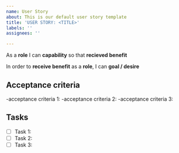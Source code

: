 ```yaml
---
name: User Story
about: This is our default user story template
title: 'USER STORY: <TITLE>'
labels: ''
assignees: ''

---
```


As a **role** I can **capability** so that **recieved benefit**

In order to **receive benefit** as a **role**, I can **goal / desire**

## Acceptance criteria
-acceptance criteria 1:
-acceptance criteria 2:
-acceptance criteria 3:

## Tasks
- [ ] Task 1:
- [ ] Task 2:
- [ ] Task 3:
